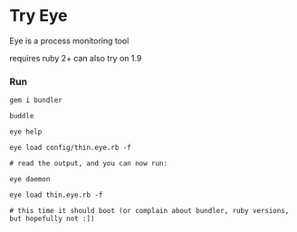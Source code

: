 # Try Eye

Eye is a process monitoring tool


requires ruby 2+
can also try on 1.9

### Run

    gem i bundler

    buddle

    eye help

    eye load config/thin.eye.rb -f

    # read the output, and you can now run:

    eye daemon
    
    eye load thin.eye.rb -f
    
    # this time it should boot (or complain about bundler, ruby versions, but hopefully not :])
